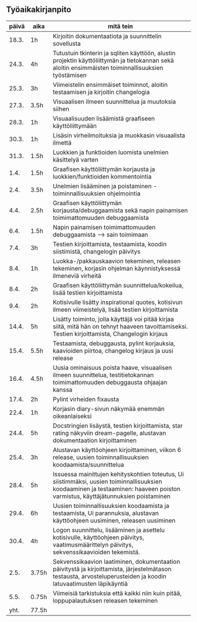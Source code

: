 ## Työaikakirjanpito

| päivä | aika | mitä tein |
| ----- | ---- | --------- |
| 18.3. | 1h   | Kirjoitin dokumentaatiota ja suunnittelin sovellusta |
| 24.3. | 4h   | Tutustuin tkinterin ja sqliten käyttöön, alustin projektin käyttöliittymän ja tietokannan sekä aloitin ensimmäisten toiminnallisuuksien työstämisen|
| 25.3. | 3h   | Viimeistelin ensimmäiset toiminnot, aloitin testaamisen ja kirjoitin changelogia |
| 27.3. | 3.5h | Visuaalisen ilmeen suunnittelua ja muutoksia siihen |
| 28.3. | 1h   | Visuaalisuuden lisäämistä graafiseen käyttöliittymään |
| 30.3. | 1h   | Lisäsin virheilmoituksia ja muokkasin visuaalista ilmettä |
| 31.3. | 1.5h | Luokkien ja funktioiden luomista unelmien käsittelyä varten |
| 1.4.  | 1.5h | Graafisen käyttöliittymän korjausta ja luokkien/funktioiden kommentointia |
| 2.4.  | 3.5h | Unelmien lisääminen ja poistaminen -toiminnallisuuksien ohjelmointia |
| 4.4.  | 2.5h | Graafisen käyttöliittymän korjausta/debuggaamista sekä napin painamisen toimimattomuuden debuggaamista |
| 6.4.  | 1.5h | Napin painamisen toimimattomuuden debuggaamista --> sain toimimaan |
| 7.4.  | 3h   | Testien kirjoittamista, testaamista, koodin siistimistä, changelogin päivitys |
| 8.4.  | 1h   | Luokka-/pakkauskaavion tekeminen, releasen tekeminen, korjasin ohjelman käynnistyksessä ilmeneviä virheitä |
| 8.4.  | 2h   | Graafisen käyttöliittymän suunnittelua/kokeilua, lisää testien kirjoittamista |
| 9.4.  | 2h   | Kotisivulle lisätty inspirational quotes, kotisivun ilmeen viimeistelyä, lisää testien kirjoittamista |
| 14.4. | 5h   | Lisätty toiminto, jolla käyttäjä voi pitää kirjaa siitä, mitä hän on tehnyt haaveen tavoittamiseksi. Testien kirjoittamista, Changelogin kirjaus |
| 15.4. | 5.5h | Testaamista, debuggausta, pylint korjauksia, kaavioiden piirtoa, changelog kirjaus ja uusi release |
| 16.4. | 4.5h | Uusia ominaisuus poista haave, visuaalisen ilmeen suunnittelua, testitietokannan toimimattomuuden debuggausta ohjaajan kanssa |
| 17.4. | 2h   | Pylint virheiden fixausta |
| 22.4. | 1h   | Korjasin diary-sivun näkymää enemmän oikeanlaiseksi |
| 24.4. | 5h   | Docstringien lisäystä, testien kirjoittamista, star rating näkyviin dream-pagelle, alustavan dokumentaation kirjoittaminen |
| 25.4. | 3h   | Alustavan käyttöohjeen kirjoittaminen, viikon 6 release, uusien toiminnallisuuksien koodaamista/suunnittelua |
| 28.4. | 5h   | Issuessa mainittujen kehityskohtien toteutus, Ui siistimmäksi, uusien toiminnallisuuksien koodaaminen ja testaaminen: haaveen poiston varmistus, käyttäjätunnuksien poistaminen |
| 29.4. | 6h   | Uusien toiminnallisuuksien koodaamista ja testaamista, Ui parannuksia, alustavan käyttöohjeen uusiminen, releasen uusiminen |
| 30.4. | 4h   | Logon suunnittelu, lisääminen ja asettelu kotisivulle, käyttöohjeen päivitys, vaatimusmäärittelyn päivitys, sekvenssikaavioiden tekemistä.
| 2.5.  | 3.75h| Sekvenssikaavion laatiminen, dokumentaation päivitystä ja kirjoittamista, järjestelmätason testausta, arvosteluperusteiden ja koodin latuvaatimusten läpikäyntiä |
| 5.5.  | 0.75h| Viimeisiä tarkistuksia että kaikki niin kuin pitää, loppupalautuksen releasen tekeminen |
| yht.  | 77.5h  |

